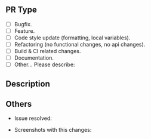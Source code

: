 ## PR Type

<!-- Change [ ] to [x] to select (将 [ ] 换成 [x] 来选择) -->
<!-- What kind of change does this PR introduce? -->
<!-- PR带来了什么样的变化？ -->

- [ ] Bugfix.
- [ ] Feature.
- [ ] Code style update (formatting, local variables).
- [ ] Refactoring (no functional changes, no api changes).
- [ ] Build & CI related changes.
- [ ] Documentation.
- [ ] Other... Please describe:

## Description
<!-- Please describe the current behavior you are modifying, or link to a related question to describe the new behavior about this pr -->
<!-- 请描述您正在修改的当前行为，或链接到相关问题 ，描述关于这个PR的新行为-->


## Others

- Issue resolved: 

- Screenshots with this changes: 
